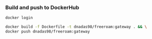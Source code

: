 ### Build and push to DockerHub
```Bash
docker login
```
```Bash
docker build -f Dockerfile -t dnadas98/freeroam:gateway . && \
docker push dnadas98/freeroam:gateway
```